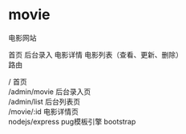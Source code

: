 # movie
电影网站    

首页  后台录入    电影详情    电影列表（查看、更新、删除）   
路由  
    
/   首页      
/admin/movie    后台录入页       
/admin/list     后台列表页   
/movie/:id      电影详情页       
nodejs/express  pug模板引擎 bootstrap   
